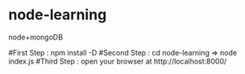 # node-learning
node+mongoDB

#First Step : npm install -D
#Second Step : cd node-learning => node index.js
#Third Step : open your browser at http://localhost:8000/
